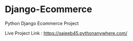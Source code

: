 # Django-Ecommerce
Python Django Ecommerce Project

Live Project Link : https://sajeeb45.pythonanywhere.com/
